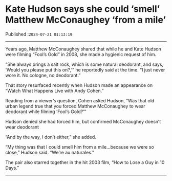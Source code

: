 # Kate Hudson says she could ‘smell’ Matthew McConaughey ‘from a mile’

Published :`2024-07-21 01:13:19`

---

Years ago, Matthew McConaughey shared that while he and Kate Hudson were filming “Fool’s Gold” in 2008, she made a hygienic request of him.

“She always brings a salt rock, which is some natural deodorant, and says, ‘Would you please put this on?,’” he reportedly said at the time. “I just never wore it. No cologne, no deodorant.”

That story resurfaced recently when Hudson made an appearance on “Watch What Happens Live with Andy Cohen.”

Reading from a viewer’s question, Cohen asked Hudson, “Was that old urban legend true that you forced Matthew McConaughey to wear deodorant while filming ‘Fool’s Gold?’”

Hudson denied she had forced him, but confirmed McConaughey doesn’t wear deodorant

“And by the way, I don’t either,” she added.

“My thing was that I could smell him from a mile…because we were so close,” Hudson said. “We’re au naturales.”

The pair also starred together in the hit 2003 film, “How to Lose a Guy in 10 Days.”

---

